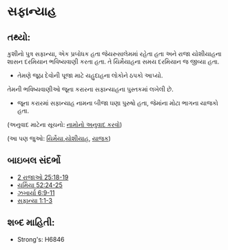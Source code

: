 # સફાન્યાહ 

## તથ્યો: 

કુશીનો પુત્ર સફાન્યા, એક પ્રબોધક હતા જેયરુસાલેમમાં રહેતા હતા અને રાજા યોશીયાહના શાસન દરમિયાન ભવિષ્યવાણી કરતા હતા.
તે યિર્મેયાહના સમય દરમિયાન જ જીવ્યા હતા.

* તેમણે જૂઠા દેવોની પૂજા માટે યહુદાહના લોકોને ઠપકો આપ્યો.

તેમની ભવિષ્યવાણીઓ જૂના કરારના સફાન્યાહના પુસ્તકમાં લખેલી છે.

* જૂના કરારમાં સફાન્યાહ નામના બીજા ઘણા પુરુષો હતા, જેમાંના મોટા ભાગના યાજકો હતા.

(અનુવાદ માટેના સૂચનો: [નામોનો અનુવાદ કરવો](rc://gu/ta/man/translate/translate-names))

(આ પણ જુઓ: [યિર્મેયા](../names/jeremiah.md),[યોશીયાહ](../names/josiah.md), [યાજક](../kt/priest.md))

## બાઇબલ સંદર્ભો

* [2 રાજાઓ 25:18-19](rc://gu/tn/help/2ki/25/18)
* [યર્મિયા 52:24-25](rc://gu/tn/help/jer/52/24)
* [ઝખાર્યા 6:9-11](rc://gu/tn/help/zec/06/09)
* [સફાન્યા 1:1-3](rc://gu/tn/help/zep/01/01)

## શબ્દ માહિતી: 

* Strong's: H6846
